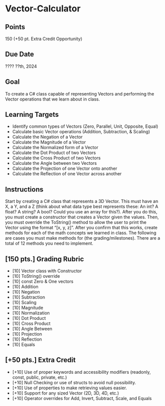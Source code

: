 # Vector-Calculator

## Points
150 (+50 pt. Extra Credit Opportunity)

## Due Date
???? ??th, 2024

## Goal
To create a C# class capable of representing Vectors and performing the Vector operations that we learn about in class.

## Learning Targets
- Identify common types of Vectors (Zero, Parallel, Unit, Opposite, Equal)
- Calculate basic Vector operations (Addition, Subtraction, & Scaling)
- Calculate the Negation of a Vector
- Calculate the Magnitude of a Vector
- Calculate the Normalized form of a Vector
- Calculate the Dot Product of two Vectors
- Calculate the Cross Product of two Vectors
- Calculate the Angle between two Vectors
- Calculate the Projection of one Vector onto another
- Calculate the Reflection of one Vector across another

## Instructions
Start by creating a C# class that represents a 3D Vector. This must have an X, a Y, and a Z (think about what data type best represents these: An int? A float? A string? A bool? Could you use an array for this?). After you do this, you must create a constructor that creates a Vector given the values. Then, you must override the ToString() method to allow the user to print the Vector using the format “[x, y, z]”. After you confirm that this works, create methods for each of the math concepts we learned in class. The following are cases you must make methods for (the grading/milestones). There are a total of 12 methods you need to implement.

## [150 pts.] Grading Rubric
- [10] Vector class with Constructor
- [10] ToString() override
- [10] const Zero & One vectors
- [10] Addition
- [10] Negation
- [10] Subtraction
- [10] Scaling
- [10] Magnitude
- [10] Normalization
- [10] Dot Product
- [10] Cross Product
- [10] Angle Between
- [10] Projection
- [10] Reflection
- [10] Equals

## [+50 pts.] Extra Credit
- [+10] Use of proper keywords and accessibility modifiers (readonly, const, public, private, etc.)
- [+10] Null Checking or use of structs to avoid null possibility.
- [+10] Use of properties to make retrieving values easier.
- [+10] Support for any sized Vector (2D, 3D, 4D, etc.)
- [+10] Operator overrides for Add, Invert, Subtract, Scale, and Equals

